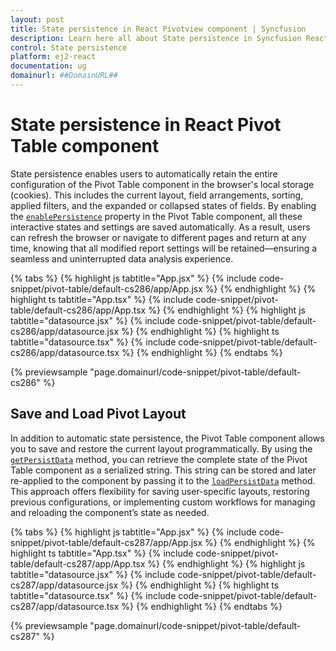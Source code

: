 ```yaml
---
layout: post
title: State persistence in React Pivotview component | Syncfusion
description: Learn here all about State persistence in Syncfusion React Pivotview component of Syncfusion Essential JS 2 and more.
control: State persistence 
platform: ej2-react
documentation: ug
domainurl: ##DomainURL##
---
```


# State persistence in React Pivot Table component

State persistence enables users to automatically retain the entire configuration of the Pivot Table component in the browser's local storage (cookies). This includes the current layout, field arrangements, sorting, applied filters, and the expanded or collapsed states of fields. By enabling the [`enablePersistence`](https://ej2.syncfusion.com/react/documentation/api/pivotview/#enablepersistence) property in the Pivot Table component, all these interactive states and settings are saved automatically. As a result, users can refresh the browser or navigate to different pages and return at any time, knowing that all modified report settings will be retained—ensuring a seamless and uninterrupted data analysis experience.

{% tabs %}
{% highlight js tabtitle="App.jsx" %}
{% include code-snippet/pivot-table/default-cs286/app/App.jsx %}
{% endhighlight %}
{% highlight ts tabtitle="App.tsx" %}
{% include code-snippet/pivot-table/default-cs286/app/App.tsx %}
{% endhighlight %}
{% highlight js tabtitle="datasource.jsx" %}
{% include code-snippet/pivot-table/default-cs286/app/datasource.jsx %}
{% endhighlight %}
{% highlight ts tabtitle="datasource.tsx" %}
{% include code-snippet/pivot-table/default-cs286/app/datasource.tsx %}
{% endhighlight %}
{% endtabs %}

{% previewsample "page.domainurl/code-snippet/pivot-table/default-cs286" %}

## Save and Load Pivot Layout

In addition to automatic state persistence, the Pivot Table component allows you to save and restore the current layout programmatically. By using the [`getPersistData`](https://ej2.syncfusion.com/react/documentation/api/pivotview/#getpersistdata) method, you can retrieve the complete state of the Pivot Table component as a serialized string. This string can be stored and later re-applied to the component by passing it to the [`loadPersistData`](https://ej2.syncfusion.com/react/documentation/api/pivotview/#loadpersistdata) method. This approach offers flexibility for saving user-specific layouts, restoring previous configurations, or implementing custom workflows for managing and reloading the component’s state as needed.

{% tabs %}
{% highlight js tabtitle="App.jsx" %}
{% include code-snippet/pivot-table/default-cs287/app/App.jsx %}
{% endhighlight %}
{% highlight ts tabtitle="App.tsx" %}
{% include code-snippet/pivot-table/default-cs287/app/App.tsx %}
{% endhighlight %}
{% highlight js tabtitle="datasource.jsx" %}
{% include code-snippet/pivot-table/default-cs287/app/datasource.jsx %}
{% endhighlight %}
{% highlight ts tabtitle="datasource.tsx" %}
{% include code-snippet/pivot-table/default-cs287/app/datasource.tsx %}
{% endhighlight %}
{% endtabs %}

{% previewsample "page.domainurl/code-snippet/pivot-table/default-cs287" %}